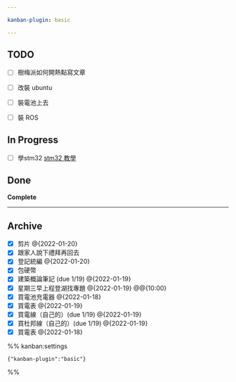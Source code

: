 ```yaml
---

kanban-plugin: basic

---
```


## TODO

- [ ] 樹梅派如何開熱點寫文章
- [ ] 改裝 ubuntu
- [ ] 裝電池上去
- [ ] 裝 ROS


## In Progress

- [ ] 學stm32 [stm32 教學](https://ithelp.ithome.com.tw/articles/10265758)


## Done

**Complete**


***

## Archive

- [x] 剪片 @{2022-01-20}
- [x] 跟家人說下禮拜再回去
- [x] 登記統編 @{2022-01-20}
- [x] 包硬幣
- [x] 建築概論筆記 (due 1/19) @{2022-01-19}
- [x] 星期三早上程登湖找專題 @{2022-01-19} @@{10:00}
- [x] 買電池充電器 @{2022-01-18}
- [x] 買電表 @{2022-01-19}
- [x] 買電線（自己的）(due 1/19) @{2022-01-19}
- [x] 買杜邦線（自己的）(due 1/19) @{2022-01-19}
- [x] 買電表 @{2022-01-18}

%% kanban:settings
```
{"kanban-plugin":"basic"}
```
%%